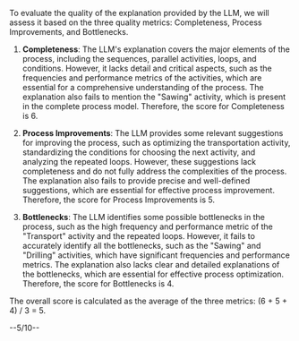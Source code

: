 To evaluate the quality of the explanation provided by the LLM, we will assess it based on the three quality metrics: Completeness, Process Improvements, and Bottlenecks.

1. **Completeness**: The LLM's explanation covers the major elements of the process, including the sequences, parallel activities, loops, and conditions. However, it lacks detail and critical aspects, such as the frequencies and performance metrics of the activities, which are essential for a comprehensive understanding of the process. The explanation also fails to mention the "Sawing" activity, which is present in the complete process model. Therefore, the score for Completeness is 6.

2. **Process Improvements**: The LLM provides some relevant suggestions for improving the process, such as optimizing the transportation activity, standardizing the conditions for choosing the next activity, and analyzing the repeated loops. However, these suggestions lack completeness and do not fully address the complexities of the process. The explanation also fails to provide precise and well-defined suggestions, which are essential for effective process improvement. Therefore, the score for Process Improvements is 5.

3. **Bottlenecks**: The LLM identifies some possible bottlenecks in the process, such as the high frequency and performance metric of the "Transport" activity and the repeated loops. However, it fails to accurately identify all the bottlenecks, such as the "Sawing" and "Drilling" activities, which have significant frequencies and performance metrics. The explanation also lacks clear and detailed explanations of the bottlenecks, which are essential for effective process optimization. Therefore, the score for Bottlenecks is 4.

The overall score is calculated as the average of the three metrics: (6 + 5 + 4) / 3 = 5.

--5/10--